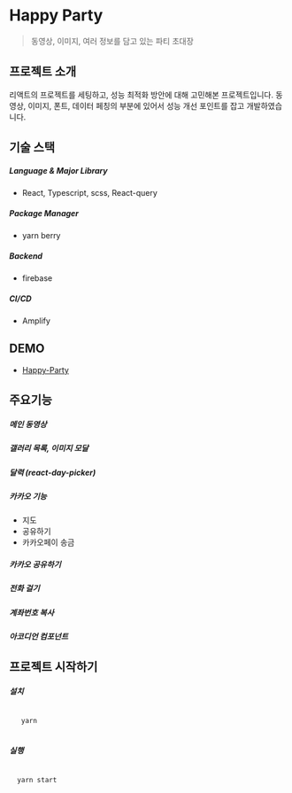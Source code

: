 # Happy Party
> 동영상, 이미지, 여러 정보를 담고 있는 파티 초대장
## 프로젝트 소개
리액트의 프로젝트를 세팅하고, 성능 최적화 방안에 대해 고민해본 프로젝트입니다.
동영상, 이미지, 폰트, 데이터 페칭의 부분에 있어서 성능 개선 포인트를 잡고 개발하였습니다.

## 기술 스택
##### Language & Major Library
- React, Typescript, scss, React-query
#####  Package Manager
- yarn berry
##### Backend
- firebase
##### CI/CD
- Amplify

## DEMO 
- [Happy-Party](https://master.d4zwbzignxki2.amplifyapp.com/) 


## 주요기능
##### 메인 동영상
##### 갤러리 목록, 이미지 모달
##### 달력 (react-day-picker)
##### 카카오 기능
   - 지도
   - 공유하기
   - 카카오페이 송금
##### 카카오 공유하기
##### 전화 걸기
##### 계좌번호 복사
##### 아코디언 컴포넌트


## 프로젝트 시작하기
##### 설치
<pre>
<code>
   yarn
</code>
</pre>

##### 실행
<pre>
<code>
  yarn start
</code>
</pre>